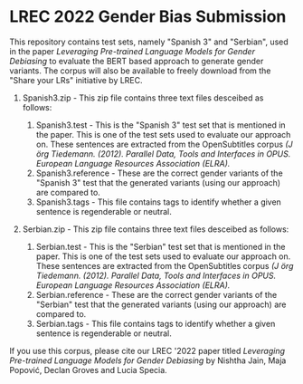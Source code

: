 # LREC 2022 Gender Bias Submission

This repository contains test sets, namely "Spanish 3" and "Serbian", used in the paper _Leveraging Pre-trained Language Models for Gender Debiasing_ to evaluate the BERT based approach to generate gender variants. 
The corpus will also be available to freely download from the "Share your LRs" initiative by LREC. 

1. Spanish3.zip - This zip file contains three text files desceibed as follows:
	1. Spanish3.test - This is the "Spanish 3" test set that is mentioned in the paper. This is one of the test sets used to evaluate our approach on. These sentences are extracted from the OpenSubtitles corpus _(J ̈org Tiedemann. (2012). Parallel Data, Tools and Interfaces in OPUS. European Language Resources Association (ELRA)._
	2. Spanish3.reference - These are the correct gender variants of the "Spanish 3" test that the generated variants (using our approach) are compared to.
	3. Spanish3.tags - This file contains tags to identify whether a given sentence is regenderable or neutral.

2. Serbian.zip - This zip file contains three text files desceibed as follows:
	1. Serbian.test - This is the "Serbian" test set that is mentioned in the paper. This is one of the test sets used to evaluate our approach on. These sentences are extracted from the OpenSubtitles corpus _(J ̈org Tiedemann. (2012). Parallel Data, Tools and Interfaces in OPUS. European Language Resources Association (ELRA)._
	2. Serbian.reference - These are the correct gender variants of the "Serbian" test that the generated variants (using our approach) are compared to.
	3. Serbian.tags - This file contains tags to identify whether a given sentence is regenderable or neutral.


If you use this corpus, please cite our LREC '2022 paper titled _Leveraging Pre-trained Language Models for Gender Debiasing_ by Nishtha Jain, Maja Popović, Declan Groves and Lucia Specia. 
